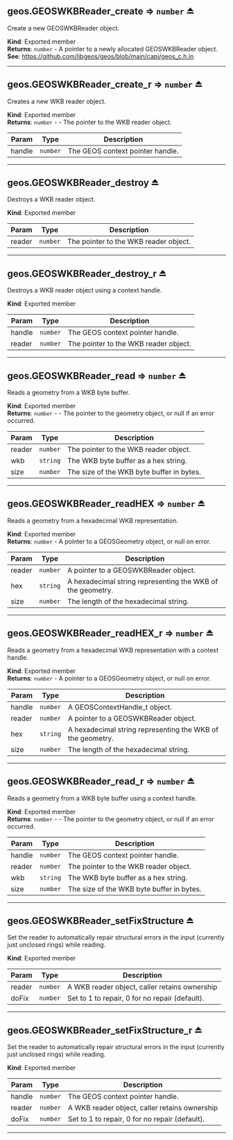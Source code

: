 <a name="exp_module_geos--geos.GEOSWKBReader_create"></a>

## geos.GEOSWKBReader\_create ⇒ <code>number</code> ⏏
Create a new GEOSWKBReader object.

**Kind**: Exported member  
**Returns**: <code>number</code> - A pointer to a newly allocated GEOSWKBReader object.  
**See**: https://github.com/libgeos/geos/blob/main/capi/geos_c.h.in  

---
<a name="exp_module_geos--geos.GEOSWKBReader_create_r"></a>

## geos.GEOSWKBReader\_create\_r ⇒ <code>number</code> ⏏
Creates a new WKB reader object.

**Kind**: Exported member  
**Returns**: <code>number</code> - - The pointer to the WKB reader object.  

| Param | Type | Description |
| --- | --- | --- |
| handle | <code>number</code> | The GEOS context pointer handle. |


---
<a name="exp_module_geos--geos.GEOSWKBReader_destroy"></a>

## geos.GEOSWKBReader\_destroy ⏏
Destroys a WKB reader object.

**Kind**: Exported member  

| Param | Type | Description |
| --- | --- | --- |
| reader | <code>number</code> | The pointer to the WKB reader object. |


---
<a name="exp_module_geos--geos.GEOSWKBReader_destroy_r"></a>

## geos.GEOSWKBReader\_destroy\_r ⏏
Destroys a WKB reader object using a context handle.

**Kind**: Exported member  

| Param | Type | Description |
| --- | --- | --- |
| handle | <code>number</code> | The GEOS context pointer handle. |
| reader | <code>number</code> | The pointer to the WKB reader object. |


---
<a name="exp_module_geos--geos.GEOSWKBReader_read"></a>

## geos.GEOSWKBReader\_read ⇒ <code>number</code> ⏏
Reads a geometry from a WKB byte buffer.

**Kind**: Exported member  
**Returns**: <code>number</code> - - The pointer to the geometry object, or null if an error occurred.  

| Param | Type | Description |
| --- | --- | --- |
| reader | <code>number</code> | The pointer to the WKB reader object. |
| wkb | <code>string</code> | The WKB byte buffer as a hex string. |
| size | <code>number</code> | The size of the WKB byte buffer in bytes. |


---
<a name="exp_module_geos--geos.GEOSWKBReader_readHEX"></a>

## geos.GEOSWKBReader\_readHEX ⇒ <code>number</code> ⏏
Reads a geometry from a hexadecimal WKB representation.

**Kind**: Exported member  
**Returns**: <code>number</code> - A pointer to a GEOSGeometry object, or null on error.  

| Param | Type | Description |
| --- | --- | --- |
| reader | <code>number</code> | A pointer to a GEOSWKBReader object. |
| hex | <code>string</code> | A hexadecimal string representing the WKB of the geometry. |
| size | <code>number</code> | The length of the hexadecimal string. |


---
<a name="exp_module_geos--geos.GEOSWKBReader_readHEX_r"></a>

## geos.GEOSWKBReader\_readHEX\_r ⇒ <code>number</code> ⏏
Reads a geometry from a hexadecimal WKB representation with a context handle.

**Kind**: Exported member  
**Returns**: <code>number</code> - A pointer to a GEOSGeometry object, or null on error.  

| Param | Type | Description |
| --- | --- | --- |
| handle | <code>number</code> | A GEOSContextHandle_t object. |
| reader | <code>number</code> | A pointer to a GEOSWKBReader object. |
| hex | <code>string</code> | A hexadecimal string representing the WKB of the geometry. |
| size | <code>number</code> | The length of the hexadecimal string. |


---
<a name="exp_module_geos--geos.GEOSWKBReader_read_r"></a>

## geos.GEOSWKBReader\_read\_r ⇒ <code>number</code> ⏏
Reads a geometry from a WKB byte buffer using a context handle.

**Kind**: Exported member  
**Returns**: <code>number</code> - - The pointer to the geometry object, or null if an error occurred.  

| Param | Type | Description |
| --- | --- | --- |
| handle | <code>number</code> | The GEOS context pointer handle. |
| reader | <code>number</code> | The pointer to the WKB reader object. |
| wkb | <code>string</code> | The WKB byte buffer as a hex string. |
| size | <code>number</code> | The size of the WKB byte buffer in bytes. |


---
<a name="exp_module_geos--geos.GEOSWKBReader_setFixStructure"></a>

## geos.GEOSWKBReader\_setFixStructure ⏏
Set the reader to automatically repair structural errors
in the input (currently just unclosed rings) while reading.

**Kind**: Exported member  

| Param | Type | Description |
| --- | --- | --- |
| reader | <code>number</code> | A WKB reader object, caller retains ownership |
| doFix | <code>number</code> | Set to 1 to repair, 0 for no repair (default). |


---
<a name="exp_module_geos--geos.GEOSWKBReader_setFixStructure_r"></a>

## geos.GEOSWKBReader\_setFixStructure\_r ⏏
Set the reader to automatically repair structural errors
in the input (currently just unclosed rings) while reading.

**Kind**: Exported member  

| Param | Type | Description |
| --- | --- | --- |
| handle | <code>number</code> | The GEOS context pointer handle. |
| reader | <code>number</code> | A WKB reader object, caller retains ownership |
| doFix | <code>number</code> | Set to 1 to repair, 0 for no repair (default). |


---
